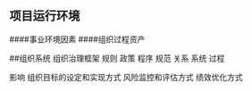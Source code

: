 ## 项目运行环境

####事业环境因素
####组织过程资产

##组织系统
组织治理框架
规则
政策
程序
规范
关系
系统
过程

影响
组织目标的设定和实现方式
风险监控和评估方式
绩效优化方式

